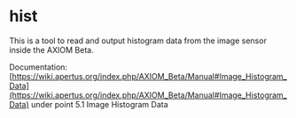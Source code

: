 <!--
SPDX-FileCopyrightText: © 2017 Jaro Habiger <jarohabiger@googlemail.com>
SPDX-FileCopyrightText: © 2019 Sebastian Pichelhofer <sp@apertus.org>
SPDX-License-Identifier: CC-BY-SA-4.0
-->

# hist

This is a tool to read and output histogram data from the image sensor inside the AXIOM Beta.

Documentation:
[https://wiki.apertus.org/index.php/AXIOM_Beta/Manual#Image_Histogram_Data](https://wiki.apertus.org/index.php/AXIOM_Beta/Manual#Image_Histogram_Data) under point 5.1 Image Histogram Data


